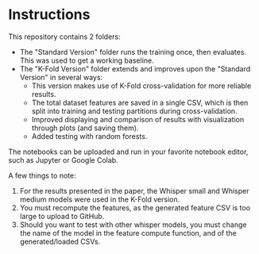 # Instructions
This repository contains 2 folders:
  * The "Standard Version" folder runs the training once, then evaluates. This was used to get a working baseline.
  * The "K-Fold Version" folder extends and improves upon the "Standard Version" in several ways:
    * This version makes use of K-Fold cross-validation for more reliable results.
    * The total dataset features are saved in a single CSV, which is then split into training and testing partitions during cross-validation.
    * Improved displaying and comparison of results with visualization through plots (and saving them).
    * Added testing with random forests.

The notebooks can be uploaded and run in your favorite notebook editor, such as Jupyter or Google Colab.

A few things to note:
1. For the results presented in the paper, the Whisper small and Whisper medium models were used in the K-Fold version.
2. You must recompute the features, as the generated feature CSV is too large to upload to GitHub.
3. Should you want to test with other whisper models, you must change the name of the model in the feature compute function, and of the generated/loaded CSVs.
